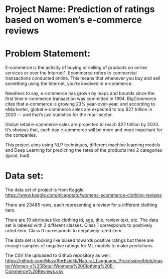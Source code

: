 
# Project Name: Prediction of ratings based on women’s e-commerce reviews
# Problem Statement: 

E-commerce is the activity of buying or selling of products on online services or over the Internet1. Ecommerce refers to commercial transactions conducted online. This means that whenever you buy and sell something using the Internet, you’re involved in e-commerce.

Needless to say, e-commerce has grown by leaps and bounds since the first time e-commerce transaction was committed in 1994. BigCommerce cites that e-commerce is growing 23% year-over-year, and according to eMarkerter, global e-commerce sales are expected to top $27 trillion in 2020 — and that’s just statistics for the retail sector.

Global retail e-commerce sales are projected to reach $27 trillion by 2020. It’s obvious that, each day e-commerce will be more and more important for the companies.

This project aims using NLP techniques, different machine learning models and Deep Learning for predicting the rates of the products into 2 categories (good, bad).


# Data set: 
  The data set of project is from Kaggle.
  https://www.kaggle.com/nicapotato/womens-ecommerce-clothing-reviews
  
There are 23486 rows, each representing a review for a different clothing item. 
	
There are 10 attributes like clothing id, age, title,  review text, etc. The data set is labeled with 2 different classes. Class 1 corresponds to positively rated item. Class 0 corresponds to negatively rated item.

The data set is looking like biased towards positive ratings but there are enough samples of negative ratings for ML models to make predictions.
  
  The CSV file uploaded to Github repository as well.
https://github.com/MuzafferEstelik/Natural_Language_Processing/blob/master/Women-s%20Retail/Womens%20Clothing%20E-Commerce%20Reviews.csv

